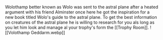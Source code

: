 Wolothamp better known as Wolo was sent to the astral plane after a heated argument with his friend Alminster once here he got the inspiration for a new book titled Wolo's guide to the astral plane. To get the best information on creatures of the astral plane he is willing to research for you als long as you let him look and manage al your trophy's form the [[Trophy Room]].
![[Volothamp Geddarm.webp]]